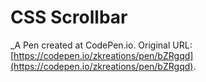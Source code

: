 # CSS Scrollbar
 _A Pen created at CodePen.io. Original URL: [https://codepen.io/zkreations/pen/bZRgqd](https://codepen.io/zkreations/pen/bZRgqd).

 